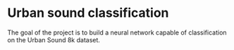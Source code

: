 # Urban sound classification

The goal of the project is to build a neural network capable of classification on the Urban Sound 8k dataset.